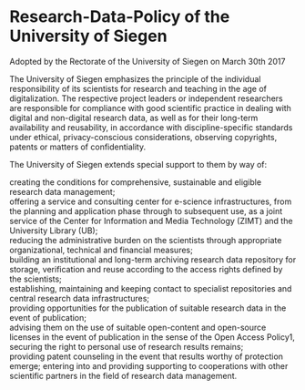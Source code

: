 # Research-Data-Policy of the University of Siegen  

Adopted by the Rectorate of the University of Siegen on March 30th 2017  

The University of Siegen emphasizes the principle of the individual responsibility of its scientists for research and teaching in the age of digitalization. The respective project leaders or independent researchers are responsible for compliance with good scientific practice in dealing with digital and non-digital research data, as well as for their long-term availability and reusability, in accordance with discipline-specific standards under ethical, privacy-conscious considerations, observing copyrights, patents or matters of confidentiality.  

The University of Siegen extends special support to them by way of:  

creating the conditions for comprehensive, sustainable and eligible research data management;   
offering a service and consulting center for e-science infrastructures, from the planning and application phase through to subsequent use, as a joint service of the Center for Information and Media Technology (ZIMT) and the University Library (UB);   
reducing the administrative burden on the scientists through appropriate organizational, technical and financial measures;   
building an institutional and long-term archiving research data repository for storage, verification and reuse according to the access rights defined by the scientists;   
establishing, maintaining and keeping contact to specialist repositories and central research data infrastructures;   
providing opportunities for the publication of suitable research data in the event of publication;   
advising them on the use of suitable open-content and open-source licenses in the event of publication in the sense of the Open Access Policy1, securing the right to personal use of research results remains;   
providing patent counseling in the event that results worthy of protection emerge; entering into and providing supporting to cooperations with other scientific partners in the field of research data management.  